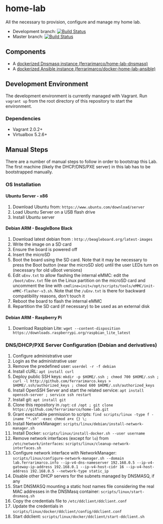# home-lab
All the necessary to provision, configure and manage my home lab.

* Development branch: [![Build Status](https://travis-ci.org/ferrarimarco/home-lab.svg?branch=development)](https://travis-ci.org/ferrarimarco/home-lab)
* Master branch: [![Build Status](https://travis-ci.org/ferrarimarco/home-lab.svg?branch=master)](https://travis-ci.org/ferrarimarco/home-lab)

## Components

- A [dockerized Dnsmasq instance (ferrarimarco/home-lab-dnsmasq)](https://github.com/ferrarimarco/home-lab-dnsmasq)
- A [dockerized Ansible instance (ferrarimarco/docker-home-lab-ansible)](https://github.com/ferrarimarco/docker-home-lab-ansible)

## Development Environment

The development environment is currently managed with Vagrant. Run `vagrant up` from the root directory of this repository to start the environment.

### Dependencies

- Vagrant 2.0.2+
- Virtualbox 5.2.6+

## Manual Steps

There are a number of manual steps to follow in order to bootstrap this Lab. The first machine (likely the DHCP/DNS/PXE server) in this lab
has to be bootstrapped manually.

### OS Installation

#### Ubuntu Server - x86

1. Download Ubuntu from: `https://www.ubuntu.com/download/server`
1. Load Ubuntu Server on a USB flash drive
1. Install Ubuntu server

#### Debian ARM - BeagleBone Black

1. Download latest debian from : `http://beagleboard.org/latest-images`
1. Write the image on a SD card
1. Ensure the board is powered off
1. Insert the microSD
1. Boot the board using the SD card. Note that it may be necessary to press the Boot button (near the microSD slot) until the user LEDs turn on (necessary for old uBoot versions)
1. Edit `uEnv.txt` to allow flashing the internal eMMC: edit the `/boot/uEnv.txt` file on the Linux partition on the microSD card and uncomment the line with `cmdline=init=/opt/scripts/tools/eMMC/init-eMMC-flasher-v3.sh`. Note that the `/uEnv.txt` is there for backward compatibility reasons, don't touch it
1. Reboot the board to flash the internal eMMC
1. Repartition the SD card (if necessary) to be used as an external disk

#### Debian ARM - Raspberry Pi

1. Download Raspbian Lite: `wget --content-disposition https://downloads.raspberrypi.org/raspbian_lite_latest`

### DNS/DHCP/PXE Server Configuration (Debian and derivatives)

1. Configure administrative user
1. Login as the administrative user
1. Remove the predefined user: `userdel -r -f debian`
1. Install cURL: `apt install curl`
1. Deploy public SSH keys: `mkdir -p $HOME/.ssh ; chmod 700 $HOME/.ssh ; curl -l http://github.com/ferrarimarco.keys > $HOME/.ssh/authorized_keys ; chmod 600 $HOME/.ssh/authorized_keys`
1. Install OpenSSH Server and start the related service: `apt install openssh-server ; service ssh restart`
1. Install git: `apt install git`
1. Clone this repository in `/opt`: `cd /opt ; git clone https://github.com/ferrarimarco/home-lab.git`
1. Grant executable permission to scripts: `find scripts/linux -type f -iname "*.sh" -exec chmod a+x {} \;`
1. Install NetworkManager: `scripts/linux/debian/install-network-manager.sh`
1. Install Docker: `scripts/linux/install-docker.sh --user username`
1. Remove network interfaces (except for `lo`) from `/etc/network/interfaces`: `scripts/linux/cleanup-network-interfaces.sh`
1. Configure network interface with NetworkManager: `scripts/linux/configure-network-manager.sh --domain lab.ferrarimarco.info --ip-v4-dns-nameserver 192.168.0.5 --ip-v4-gateway-ip-address 192.168.0.1 --ip-v4-host-cidr 16 --ip-v4-host-address 192.168.0.5 --network-type static_ip`
1. Disable other DHCP servers for the subnets managed by DNSMASQ, if any
1. Start DNSMASQ mounting a static host names file considering the real MAC addresses in the DNSMasq container: `scripts/linux/start-dnsmasq.sh`
1. Copy the credentials file to `/etc/ddclient/ddclient.conf`
1. Update the credentials in `scripts/linux/docker/ddclient/config/ddclient.conf`
1. Start ddclient: `scripts/linux/docker/ddclient/start-ddclient.sh`
